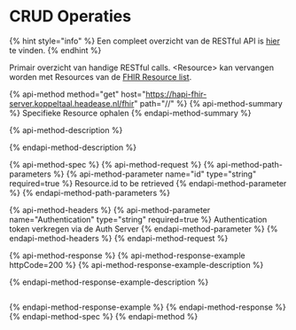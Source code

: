 # CRUD Operaties

{% hint style="info" %}
Een compleet overzicht van de RESTful API is [hier](https://www.hl7.org/fhir/http.html) te vinden.
{% endhint %}

Primair overzicht van handige RESTful calls. &lt;Resource&gt; kan vervangen worden met Resources van de [FHIR Resource list](https://www.hl7.org/fhir/resourcelist.html).

{% api-method method="get" host="https://hapi-fhir-server.koppeltaal.headease.nl/fhir" path="/<Resource>/<id>" %}
{% api-method-summary %}
Specifieke Resource ophalen
{% endapi-method-summary %}

{% api-method-description %}

{% endapi-method-description %}

{% api-method-spec %}
{% api-method-request %}
{% api-method-path-parameters %}
{% api-method-parameter name="id" type="string" required=true %}
Resource.id to be  retrieved
{% endapi-method-parameter %}
{% endapi-method-path-parameters %}

{% api-method-headers %}
{% api-method-parameter name="Authentication" type="string" required=true %}
Authentication token verkregen via de Auth Server
{% endapi-method-parameter %}
{% endapi-method-headers %}
{% endapi-method-request %}

{% api-method-response %}
{% api-method-response-example httpCode=200 %}
{% api-method-response-example-description %}

{% endapi-method-response-example-description %}

```

```
{% endapi-method-response-example %}
{% endapi-method-response %}
{% endapi-method-spec %}
{% endapi-method %}



